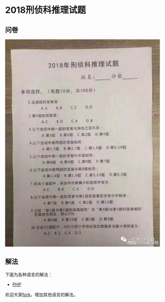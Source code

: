 # 2018刑侦科推理试题

## 问卷

![问卷照片](https://github.com/blackpuppy/detective-2018/raw/master/question.jpeg)

## 解法

下面为各种语言的解法：

- [PHP](https://github.com/blackpuppy/detective-2018/blob/master/answer.php)

欢迎大家[fork](https://github.com/blackpuppy/detective-2018#fork-destination-box)，增加其他语言的解法。
